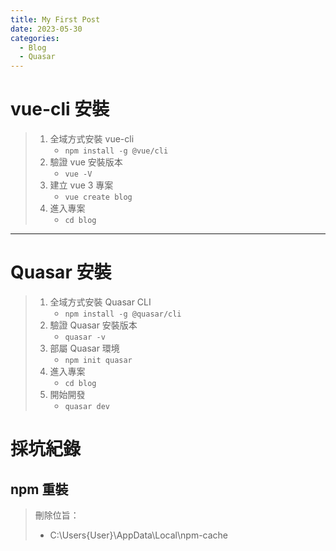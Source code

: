 ```yaml
---
title: My First Post
date: 2023-05-30
categories:
  - Blog
  - Quasar
---
```

# vue-cli 安裝
> 1. 全域方式安裝 vue-cli
>	 -  `npm install -g @vue/cli`
> 2. 驗證 vue 安裝版本
> 	 - `vue -V`
> 3. 建立 vue 3 專案
> 	 - `vue create blog`
> 4. 進入專案
> 	 - `cd blog`
---
# Quasar 安裝
> 1. 全域方式安裝 Quasar CLI
>	 - `npm install -g @quasar/cli`
> 2. 驗證 Quasar 安裝版本
>	 - `quasar -v`
> 3. 部屬 Quasar 環境
>	 - `npm init quasar`
> 4. 進入專案
> 	 - `cd blog`
> 5. 開始開發
>	 - `quasar dev`

# 採坑紀錄
## npm 重裝
> 刪除位旨：
>  - C:\Users\{User}\AppData\Local\npm-cache
